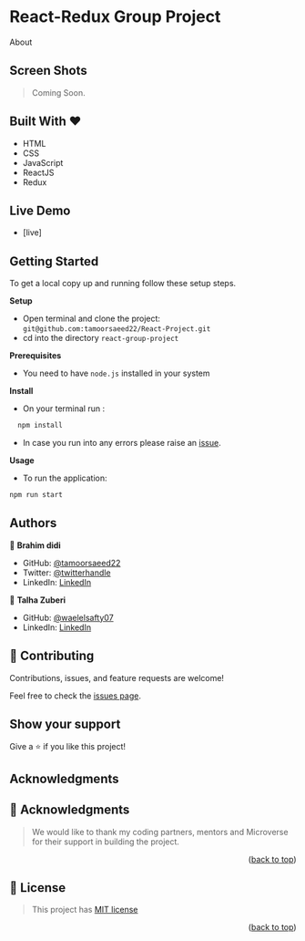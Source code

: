 # React-Redux Group Project

About


## Screen Shots

> Coming Soon.

## Built With &hearts;

- HTML
- CSS
- JavaScript
- ReactJS
- Redux

## Live Demo

- [live]

## Getting Started

To get a local copy up and running follow these setup steps.

**Setup**

- Open terminal and clone the project: `git@github.com:tamoorsaeed22/React-Project.git`
- cd into the directory `react-group-project`

**Prerequisites**

- You need to have `node.js` installed in your system

**Install**

- On your terminal run :

```sh
  npm install
```

- In case you run into any errors please raise an [issue](https://github.com/tamoorsaeed22/React-Project/issues).

**Usage**

- To run the application:

```sh
npm run start

```

## Authors

👤 **Brahim didi**

- GitHub: [@tamoorsaeed22](https://github.com/tamoorsaeed22)
- Twitter: [@twitterhandle](https://www.linkedin.com/in/tamoor-saeed-58912a233/)
- LinkedIn: [LinkedIn](https://linkedin.com/in/linkedinhandle)

👤 **Talha Zuberi**

- GitHub: [@waelelsafty07](https://github.com/waelelsafty07)
- LinkedIn: [LinkedIn](https://www.linkedin.com/in/waelelsafty07/)

## 🤝 Contributing

Contributions, issues, and feature requests are welcome!

Feel free to check the [issues page](../../issues/).

## Show your support

Give a ⭐️ if you like this project!

## Acknowledgments
## 🙏 Acknowledgments <a name="acknowledgements"></a>

> We would like to thank my coding partners, mentors and Microverse for their support in building the project.

<p align="right">(<a href="#readme-top">back to top</a>)</p>
  <!-- LICENSE -->

## 📝 License <a name="license"></a>

> This project has [MIT license](./LICENSE)

<p align="right">(<a href="#readme-top">back to top</a>)</p>
